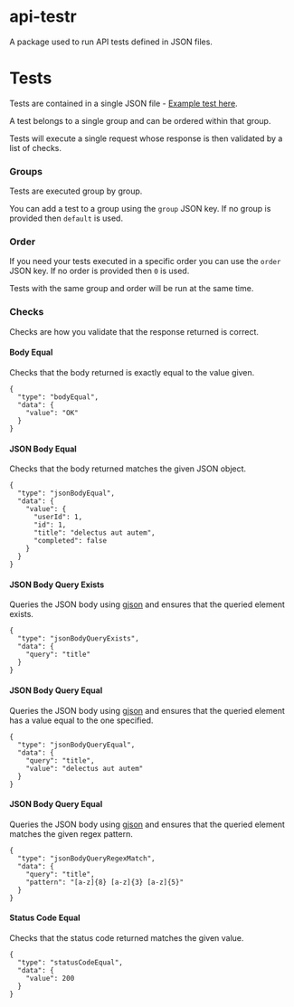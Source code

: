 # api-testr
A package used to run API tests defined in JSON files.

# Tests
Tests are contained in a single JSON file - [Example test here](tests/example.json).

A test belongs to a single group and can be ordered within that group.

Tests will execute a single request whose response is then validated by a list of checks. 

### Groups

Tests are executed group by group.

You can add a test to a group using the `group` JSON key. If no group is provided then `default` is used.

### Order

If you need your tests executed in a specific order you can use the `order` JSON key. If no order is provided then `0` is used.

Tests with the same group and order will be run at the same time.

### Checks

Checks are how you validate that the response returned is correct.

#### Body Equal
Checks that the body returned is exactly equal to the value given.
```
{
  "type": "bodyEqual",
  "data": {
    "value": "OK"
  }
}
```

#### JSON Body Equal
Checks that the body returned matches the given JSON object.
```
{
  "type": "jsonBodyEqual",
  "data": {
    "value": {
      "userId": 1,
      "id": 1,
      "title": "delectus aut autem",
      "completed": false
    }
  }
}
```

#### JSON Body Query Exists
Queries the JSON body using [gjson](https://github.com/tidwall/gjson) and ensures that the queried element exists.
```
{
  "type": "jsonBodyQueryExists",
  "data": {
    "query": "title"
  }
}
```

#### JSON Body Query Equal
Queries the JSON body using [gjson](https://github.com/tidwall/gjson) and ensures that the queried element has a value equal to the one specified.
```
{
  "type": "jsonBodyQueryEqual",
  "data": {
    "query": "title",
    "value": "delectus aut autem"
  }
}
```

#### JSON Body Query Equal
Queries the JSON body using [gjson](https://github.com/tidwall/gjson) and ensures that the queried element matches the given regex pattern.
```
{
  "type": "jsonBodyQueryRegexMatch",
  "data": {
    "query": "title",
    "pattern": "[a-z]{8} [a-z]{3} [a-z]{5}"
  }
}
```

#### Status Code Equal
Checks that the status code returned matches the given value.
```
{
  "type": "statusCodeEqual",
  "data": {
    "value": 200
  }
}
```